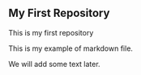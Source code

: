 ## My First Repository

This is my first repository

This is my example of markdown file.

We will add some text later.
